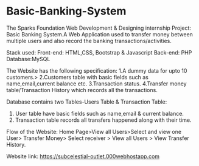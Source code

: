 # Basic-Banking-System

 
The Sparks Foundation Web Development & Designing internship Project: Basic Banking
System.A Web Application used to transfer money between multiple users and also record the 
banking transactions/activities.

Stack used: Front-end: HTML,CSS,
Bootstrap & Javascript Back-end: PHP
Database:MySQL

The Website has the following specification:
   1.A dummy data for upto 10 customers.>
   2.Customers table with basic fields such as name,email,current balance etc.
   3.Transaction status.
   4.Transfer money table/Transaction
     History which records all the transactions.
     
Database contains two Tables-Users Table & Transaction Table:

  1. User table have basic fields such as name,email & current balance.
  2. Transaction table records all transfers happened along with their time.
  
Flow of the Website: Home Page>View all Users>Select and view one User> Transfer 
Money> Select receiver > View all Users > View Transfer History.

Website link: https://subcelestial-outlet.000webhostapp.com
     
     
